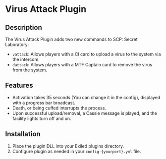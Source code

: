 # Virus Attack Plugin

## Description

The Virus Attack Plugin adds two new commands to SCP: Secret Laboratory:

- `vattack`: Allows players with a CI card to upload a virus to the system via the intercom.
- `dattack`: Allows players with a MTF Captain card to remove the virus from the system.

## Features

- Activation takes 35 seconds (You can change it in the config), displayed with a progress bar broadcast.
- Death, or being cuffed interrupts the process.
- Upon successful upload/removal, a Cassie message is played, and the facility lights turn off and on.

## Installation

1. Place the plugin DLL into your Exiled plugins directory.
2. Configure plugin as needed in your `config-{yourport}.yml` file.
